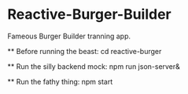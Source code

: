 # Reactive-Burger-Builder


Fameous Burger Builder tranning app.

** Before running the beast:
cd reactive-burger

** Run the silly backend mock:
npm run json-server&

** Run the fathy thing:
npm start

